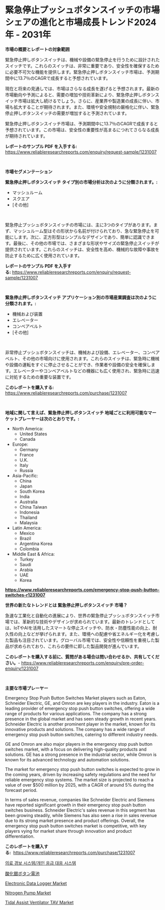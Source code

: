 <p><h1>緊急停止プッシュボタンスイッチの市場シェアの進化と市場成長トレンド2024年 - 2031年</h1></p><p><strong>市場の概要とレポートの対象範囲</strong></p>
<p><p>緊急停止押しボタンスイッチは、機械や設備の緊急停止を行うために設計されたスイッチです。これらのスイッチは、非常に重要であり、安全性を確保するために必要不可欠な機能を提供します。緊急停止押しボタンスイッチ市場は、予測期間中に13.7％のCAGRで成長すると予想されています。</p><p>現在と将来の見通しでは、市場はさらなる成長を遂げると予想されます。最新の市場動向や予測によると、需要の増加や技術革新により、緊急停止押しボタンスイッチ市場は拡大し続けるでしょう。さらに、産業界や製造業の成長に伴い、市場も拡大することが期待されます。また、環境や安全規制の厳格化に伴い、緊急停止押しボタンスイッチの需要が増加すると予測されています。</p><p>緊急停止押しボタンスイッチ市場は、予測期間中に13.7％のCAGRで成長すると予想されています。この市場は、安全性の重要性が高まるにつれてさらなる成長が期待されています。</p></p>
<p><strong>レポートのサンプル PDF を入手する:</strong> <a href="https://www.reliableresearchreports.com/enquiry/request-sample/1231007">https://www.reliableresearchreports.com/enquiry/request-sample/1231007</a></p>
<p>&nbsp;</p>
<p><strong>市場セグメンテーション</strong></p>
<p><strong>緊急停止押しボタンスイッチ タイプ別の市場分析は次のように分類されます。:</strong></p>
<p><ul><li>マッシュルーム</li><li>スクエア</li><li>[その他]</li></ul></p>
<p>&nbsp;</p>
<p><p>緊急停止プッシュボタンスイッチの市場には、主に3つのタイプがあります。まず、マッシュルーム型はその形状から名前が付けられており、急な緊急停止を可能にします。次に、正方形型はシンプルなデザインであり、簡単に認識できます。最後に、その他の市場では、さまざまな形状やサイズの緊急停止スイッチが提供されています。これらのスイッチは、安全性を高め、機械的な故障や事故を防止するために広く使用されています。</p></p>
<p><strong>レポートのサンプル PDF を入手する:</strong>&nbsp;<a href="https://www.reliableresearchreports.com/enquiry/request-sample/1231007">https://www.reliableresearchreports.com/enquiry/request-sample/1231007</a></p>
<p>&nbsp;</p>
<p><strong> 緊急停止押しボタンスイッチ アプリケーション別の市場産業調査は次のように分類されます。:</strong></p>
<p><ul><li>機械および装置</li><li>エレベーター</li><li>コンベアベルト</li><li>[その他]</li></ul></p>
<p>&nbsp;</p>
<p><p>非常停止プッシュボタンスイッチは、機械および設備、エレベーター、コンベアベルト、その他の市場向けに使用されます。これらのスイッチは、緊急時に機械や設備の運転をすぐに停止させることができ、作業者や設備の安全を確保します。エレベーターやコンベアベルトなどの機器にも広く使用され、緊急時に迅速に対処するための重要な装置です。</p></p>
<p><strong>このレポートを購入する:</strong>&nbsp; <a href="https://www.reliableresearchreports.com/purchase/1231007">https://www.reliableresearchreports.com/purchase/1231007</a></p>
<p>&nbsp;</p>
<p><strong>地域に関して言えば、緊急停止押しボタンスイッチ 地域ごとに利用可能なマーケットプレーヤーは次のとおりです。:</strong></p>
<p><ul>
    <li>
        North America:
        <ul>
            <li>United States</li>
            <li>Canada</li>
        </ul>
    </li>
    <li>
        Europe:
        <ul>
            <li>Germany</li>
            <li>France</li>
            <li>U.K.</li>
            <li>Italy</li>
            <li>Russia</li>
        </ul>
    </li>
    <li>
        Asia-Pacific:
        <ul>
            <li>China</li>
            <li>Japan</li>
            <li>South Korea</li>
            <li>India</li>
            <li>Australia</li>
            <li>China Taiwan</li>
            <li>Indonesia</li>
            <li>Thailand</li>
            <li>Malaysia</li>
        </ul>
    </li>
    <li>
        Latin America:
        <ul>
            <li>Mexico</li>
            <li>Brazil</li>
            <li>Argentina Korea</li>
            <li>Colombia</li>
        </ul>
    </li>
    <li>
        Middle East & Africa:
        <ul>
            <li>Turkey</li>
            <li>Saudi</li>
            <li>Arabia</li>
            <li>UAE</li>
            <li>Korea</li>
        </ul>
    </li>
    </ul></p>
<p><strong><a href="https://www.reliableresearchreports.com/emergency-stop-push-button-switches-r1231007">https://www.reliableresearchreports.com/emergency-stop-push-button-switches-r1231007</a></strong>&nbsp;</p>
<p><strong>世界の新たなトレンドとは 緊急停止押しボタンスイッチ 市場？</strong></p>
<p><p>急速な工業化と自動化の進展により、世界の緊急停止プッシュボタンスイッチ市場では、革新的な技術やデザインが求められています。最新のトレンドとしては、IoTやAIを活用したスマートな停止スイッチや、防水・防塵性能の向上、耐久性の向上などが挙げられます。また、環境への配慮や省エネルギー化を考慮した製品も注目されています。グローバル市場では、安全性や信頼性を重視した製品が求められており、これらの要件に即した製品開発が進んでいます。</p></p>
<p><strong>このレポートを購入する前に、質問がある場合は問い合わせるか、共有してください。</strong>- <a href="https://www.reliableresearchreports.com/enquiry/pre-order-enquiry/1231007">https://www.reliableresearchreports.com/enquiry/pre-order-enquiry/1231007</a></p>
<p>&nbsp;</p>
<p><strong>主要な市場プレーヤー</strong></p>
<p><p>Emergency Stop Push Button Switches Market players such as Eaton, Schneider Electric, GE, and Omron are key players in the industry. Eaton is a leading provider of emergency stop push button switches, offering a wide range of products for various applications. The company has a strong presence in the global market and has seen steady growth in recent years. Schneider Electric is another prominent player in the market, known for its innovative products and solutions. The company has a wide range of emergency stop push button switches, catering to different industry needs.</p><p>GE and Omron are also major players in the emergency stop push button switches market, with a focus on delivering high-quality products and solutions. GE has a strong presence in the industrial sector, while Omron is known for its advanced technology and automation solutions.</p><p>The market for emergency stop push button switches is expected to grow in the coming years, driven by increasing safety regulations and the need for reliable emergency stop systems. The market size is projected to reach a value of over $500 million by 2025, with a CAGR of around 5% during the forecast period.</p><p>In terms of sales revenue, companies like Schneider Electric and Siemens have reported significant growth in their emergency stop push button switches business. Schneider Electric's sales revenue in this segment has been growing steadily, while Siemens has also seen a rise in sales revenue due to its strong market presence and product offerings. Overall, the emergency stop push button switches market is competitive, with key players vying for market share through innovation and product differentiation.</p></p>
<p><strong>このレポートを購入する:</strong>&nbsp;&nbsp;<a href="https://www.reliableresearchreports.com/purchase/1231007">https://www.reliableresearchreports.com/purchase/1231007</a></p>
<p><p><a href="https://github.com/Penelolack456456/Market-Research-Report-List-1/blob/main/630250622183.md">의료 경보 시스템/개인 응급 대응 시스템</a></p><p><a href="https://github.com/ReganWisoky2023/Market-Research-Report-List-1/blob/main/333998724246.md">酸化銀ボタン電池</a></p><p><a href="https://simplistic-meeting-7ee.notion.site/Electronic-Data-Logger-Market-Size-Reveals-the-Best-Marketing-Channels-In-Global-Industry-a862768d2f1648219ed2f42dd67c260a">Electronic Data Logger Market</a></p><p><a href="https://view.publitas.com/reportprime-1/nitrogen-pump-market-the-key-to-successful-business-strategy-forecast-till-2031/">Nitrogen Pump Market</a></p><p><a href="https://github.com/provorikovar/Market-Research-Report-List-4/blob/main/tidal-assist-ventilator-tav-market.md">Tidal Assist Ventilator TAV Market</a></p></p>